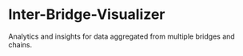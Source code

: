 # Inter-Bridge-Visualizer
Analytics and insights for data aggregated from multiple bridges and chains. 
